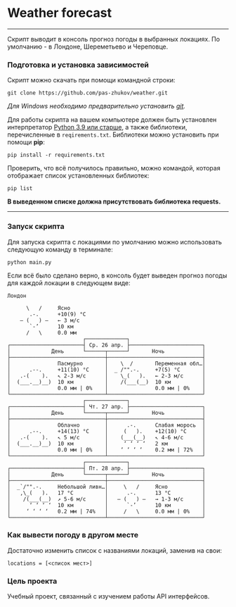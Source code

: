 # Weather forecast

---

Скрипт выводит в консоль прогноз погоды в выбранных локациях. По умолчанию - в Лондоне, Шереметьево и Череповце.

### Подготовка и установка зависимостей

Скрипт можно скачать при помощи командной строки:
``` 
git clone https://github.com/pas-zhukov/weather.git
```
*Для Windows необходимо предварительно установить [git](https://gitforwindows.org/).*

Для работы скрипта на вашем компьютере должен быть установлен интерпретатор [Python 3.9 или старше](https://www.python.org/downloads/), а также библиотеки, перечисленные в `reqirements.txt`.
Библиотеки можно установить при помощи **pip**:
```
pip install -r requirements.txt
```
Проверить, что всё получилось правильно, можно командой, которая отображает список установленных библиотек:
``` 
pip list
```
**В выведенном списке должна присутствовать библиотека requests.**

---


### Запуск скрипта

Для запуска скрипта с локациями по умолчанию можно использовать следующую команду в терминале:
```
python main.py
```

Если всё было сделано верно, в консоль будет выведен прогноз погоды для каждой локации в следующем виде:

``` 
Лондон

      \   /     Ясно
       .-.      +10(9) °C      
    ― (   ) ―   ← 3 м/c        
       `-’      10 км          
      /   \     0.0 мм         
                        ┌─────────────┐                        
┌───────────────────────┤ Ср. 26 апр. ├───────────────────────┐
│             День      └──────┬──────┘       Ночь            │
├──────────────────────────────┼──────────────────────────────┤
│               Пасмурно       │    \  /       Переменная обл…│
│      .--.     +11(10) °C     │  _ /"".-.     +7(5) °C       │
│   .-(    ).   ↖ 2-3 м/c      │    \_(   ).   ← 2-3 м/c      │
│  (___.__)__)  10 км          │    /(___(__)  10 км          │
│               0.0 мм | 0%    │               0.0 мм | 0%    │
└──────────────────────────────┴──────────────────────────────┘
                        ┌─────────────┐                        
┌───────────────────────┤ Чт. 27 апр. ├───────────────────────┐
│             День      └──────┬──────┘       Ночь            │
├──────────────────────────────┼──────────────────────────────┤
│               Облачно        │      .-.      Слабая морось  │
│      .--.     +14(13) °C     │     (   ).    +12(10) °C     │
│   .-(    ).   ↖ 5 м/c        │    (___(__)   ↖ 4-6 м/c      │
│  (___.__)__)  10 км          │     ‘ ‘ ‘ ‘   2 км           │
│               0.0 мм | 0%    │    ‘ ‘ ‘ ‘    0.2 мм | 72%   │
└──────────────────────────────┴──────────────────────────────┘
                        ┌─────────────┐                        
┌───────────────────────┤ Пт. 28 апр. ├───────────────────────┐
│             День      └──────┬──────┘       Ночь            │
├──────────────────────────────┼──────────────────────────────┤
│  _`/"".-.     Небольшой ливн…│     \   /     Ясно           │
│   ,\_(   ).   17 °C          │      .-.      13 °C          │
│    /(___(__)  ↗ 5-6 м/c      │   ― (   ) ―   → 1-3 м/c      │
│      ‘ ‘ ‘ ‘  10 км          │      `-’      10 км          │
│     ‘ ‘ ‘ ‘   0.2 мм | 74%   │     /   \     0.0 мм | 0%    │
└──────────────────────────────┴──────────────────────────────┘
```


### Как вывести погоду в другом месте

Достаточно изменить список с названиями локаций, заменив на свои:
```
locations = [<список мест>]
```

### Цель проекта

Учебный проект, связанный с изучением работы API интерфейсов.
